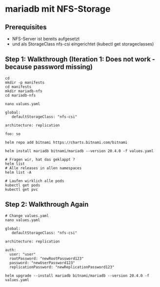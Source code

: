 # mariadb mit NFS-Storage 

## Prerequisites 

  * NFS-Server ist bereits aufgesetzt
  * und als StorageClass nfs-csi eingerichtet (kubectl get storageclasses)

## Step 1: Walkthrough (Iteration 1: Does not work - because password missing) 

```
cd
mkdir -p manifests
cd manifests
mkdir mariadb-nfs
cd mariadb-nfs
```

```
nano values.yaml
```

```
global:
   defaultStorageClass: "nfs-csi"

architecture: replication 

foo: so
````

```
helm repo add bitnami https://charts.bitnami.com/bitnami
```

```
helm install mariadb bitnami/mariadb --version 20.4.0 -f values.yaml
```

```
# Fragen wir, hat das geklappt ?
helm list
# Alle releases in allen namespaces 
helm list -A
```

```
# Laufen wirklich alle pods 
kubectl get pods
kubectl get pvc 
```

## Step 2: Walkthrough Again 

```
# Change values.yaml
nano values.yaml
```

```
global:
   defaultStorageClass: "nfs-csi"

architecture: replication 

auth:
  user: "user"
  rootPassword: "newRootPassword123"
  password: "newUserPassword123"
  replicationPassword: "newReplicationPassword123"

````

```
helm upgrade --install mariadb bitnami/mariadb --version 20.4.0 -f values.yaml
```
